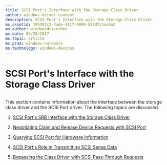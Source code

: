 ```yaml
---
title: SCSI Port's Interface with the Storage Class Driver
author: windows-driver-content
description: SCSI Port's Interface with the Storage Class Driver
ms.assetid: 195397c2-dade-4117-9809-592d7c1ae4a2
ms.author: windowsdriverdev
ms.date: 04/20/2017
ms.topic: article
ms.prod: windows-hardware
ms.technology: windows-devices
---
```


# SCSI Port's Interface with the Storage Class Driver


## <span id="ddk_scsi_port_s_interface_with_the_storage_class_driver_kg"></span><span id="DDK_SCSI_PORT_S_INTERFACE_WITH_THE_STORAGE_CLASS_DRIVER_KG"></span>


This section contains information about the interface between the storage class driver and the SCSI Port driver. The following topics are discussed.

1.  [SCSI Port's SRB Interface with the Storage Class Driver](scsi-port-s-srb-interface-with-the-storage-class-driver.md)

2.  [Negotiating Claim and Release Device Requests with SCSI Port](negotiating-claim-and-release-device-requests-with-scsi-port.md)

3.  [Querying SCSI Port for Hardware Information](querying-scsi-port-for-hardware-information.md)

4.  [SCSI Port's Role in Transmitting SCSI Sense Data](scsi-port-s-role-in-transmitting-scsi-sense-data.md)

5.  [Bypassing the Class Driver with SCSI Pass-Through Requests](bypassing-the-class-driver-with-scsi-pass-through-requests.md)

 

 




